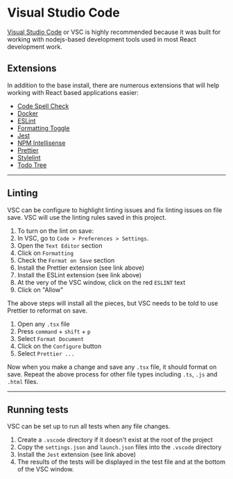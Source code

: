 # Visual Studio Code

[Visual Studio Code](https://code.visualstudio.com/download) or VSC is highly recommended because it was built for working with nodejs-based development tools used in most React development work.

## Extensions

In addition to the base install, there are numerous extensions that will help working with React based applications easier:

- [Code Spell Check](https://marketplace.visualstudio.com/items?itemName=streetsidesoftware.code-spell-checker)
- [Docker](https://marketplace.visualstudio.com/items?itemName=ms-azuretools.vscode-docker)
- [ESLint](https://marketplace.visualstudio.com/items?itemName=dbaeumer.vscode-eslint)
- [Formatting Toggle](https://marketplace.visualstudio.com/items?itemName=tombonnike.vscode-status-bar-format-toggle)
- [Jest](https://marketplace.visualstudio.com/items?itemName=Orta.vscode-jest)
- [NPM Intellisense](https://marketplace.visualstudio.com/items?itemName=christian-kohler.npm-intellisense)
- [Prettier](https://marketplace.visualstudio.com/items?itemName=esbenp.prettier-vscode)
- [Stylelint](https://marketplace.visualstudio.com/items?itemName=stylelint.vscode-stylelint)
- [Todo Tree](https://marketplace.visualstudio.com/items?itemName=Gruntfuggly.todo-tree)

---

## Linting

VSC can be configure to highlight linting issues and fix linting issues on file save. VSC will use the linting rules saved in this project.

1.  To turn on the lint on save:
1.  In VSC, go to `Code > Preferences > Settings`.
1.  Open the `Text Editor` section
1.  Click on `Formatting`
1.  Check the `Format on Save` section
1.  Install the Prettier extension (see link above)
1.  Install the ESLint extension (see link above)
1.  At the very of the VSC window, click on the red `ESLINT` text
1.  Click on "Allow"

The above steps will install all the pieces, but VSC needs to be told to use Prettier to reformat on save.

1.  Open any `.tsx` file
1.  Press `command` + `shift` + `p`
1.  Select `Format Document`
1.  Click on the `Configure` button
1.  Select `Prettier ...`

Now when you make a change and save any `.tsx` file, it should format on save. Repeat the above process for other file types including `.ts`, `.js` and `.html` files.

---

## Running tests

VSC can be set up to run all tests when any file changes.

1.  Create a `.vscode` directory if it doesn't exist at the root of the project
1.  Copy the `settings.json` and `launch.json` files into the `.vscode` directory
1.  Install the `Jest` extension (see link above)
1.  The results of the tests will be displayed in the test file and at the bottom of the VSC window.
